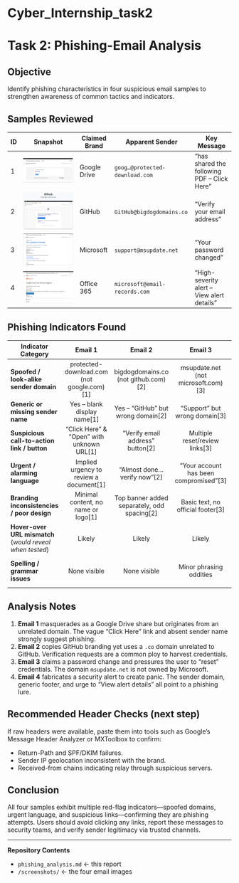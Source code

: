 # Cyber_Internship_task2
# Task 2: Phishing-Email Analysis

## Objective  
Identify phishing characteristics in four suspicious email samples to strengthen awareness of common tactics and indicators.

## Samples Reviewed  
| ID | Snapshot | Claimed Brand | Apparent Sender | Key Message |
|----|-----------|---------------|-----------------|-------------|
| 1  | ![Email 1](screenshots/Email1.png) | Google Drive | `goog…@protected-download.com` | “has shared the following PDF – Click Here” |
| 2  | ![Email 2](screenshots/Email%202.png) | GitHub | `GitHub@bigdogdomains.co` | “Verify your email address” |
| 3  | ![Email 3](screenshots/Email%203.png) | Microsoft | `support@msupdate.net` | “Your password changed” |
| 4  | ![Email 4](screenshots/Email%204.png) | Office 365 | `microsoft@email-records.com` | “High-severity alert – View alert details” |

## Phishing Indicators Found

| Indicator Category | Email 1 | Email 2 | Email 3 | Email 4 |
|--------------------|:-------:|:-------:|:-------:|:-------:|
| **Spoofed / look-alike sender domain** | protected-download.com (not google.com)[1] | bigdogdomains.co (not github.com)[2] | msupdate.net (not microsoft.com)[3] | email-records.com (not microsoft.com)[4] |
| **Generic or missing sender name** | Yes – blank display name[1] | Yes – “GitHub” but wrong domain[2] | “Support” but wrong domain[3] | “Microsoft” but wrong domain[4] |
| **Suspicious call-to-action link / button** | “Click Here” & “Open” with unknown URL[1] | “Verify email address” button[2] | Multiple reset/review links[3] | “View alert details” button[4] |
| **Urgent / alarming language** | Implied urgency to review a document[1] | “Almost done… verify now”[2] | “Your account has been compromised”[3] | “High-severity alert has been triggered”[4] |
| **Branding inconsistencies / poor design** | Minimal content, no name or logo[1] | Top banner added separately, odd spacing[2] | Basic text, no official footer[3] | Inconsistent fonts & spacing[4] |
| **Hover-over URL mismatch** (*would reveal when tested*) | Likely | Likely | Likely | Likely |
| **Spelling / grammar issues** | None visible | None visible | Minor phrasing oddities | “Phish delivered…” awkward wording |

## Analysis Notes
1. **Email 1** masquerades as a Google Drive share but originates from an unrelated domain. The vague “Click Here” link and absent sender name strongly suggest phishing.
2. **Email 2** copies GitHub branding yet uses a `.co` domain unrelated to GitHub. Verification requests are a common ploy to harvest credentials.
3. **Email 3** claims a password change and pressures the user to “reset” credentials. The domain `msupdate.net` is not owned by Microsoft.
4. **Email 4** fabricates a security alert to create panic. The sender domain, generic footer, and urge to “View alert details” all point to a phishing lure.

## Recommended Header Checks (next step)  
If raw headers were available, paste them into tools such as Google’s Message Header Analyzer or MXToolbox to confirm:
- Return-Path and SPF/DKIM failures.  
- Sender IP geolocation inconsistent with the brand.  
- Received-from chains indicating relay through suspicious servers.

## Conclusion  
All four samples exhibit multiple red-flag indicators—spoofed domains, urgent language, and suspicious links—confirming they are phishing attempts. Users should avoid clicking any links, report these messages to security teams, and verify sender legitimacy via trusted channels.

---

**Repository Contents**
- `phishing_analysis.md` ← this report  
- `/screenshots/` ← the four email images  
